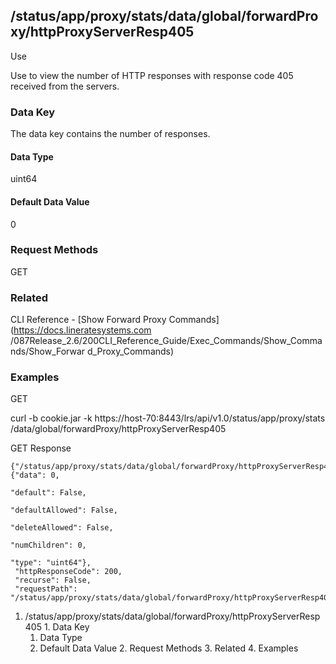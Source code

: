 ## /status/app/proxy/stats/data/global/forwardProxy/httpProxyServerResp405

Use

Use to view the number of HTTP responses with response code 405 received from
the servers.

### Data Key

The data key contains the number of responses.

#### Data Type

uint64

#### Default Data Value

0

### Request Methods

GET

### Related

CLI Reference - [Show Forward Proxy Commands](https://docs.lineratesystems.com
/087Release_2.6/200CLI_Reference_Guide/Exec_Commands/Show_Commands/Show_Forwar
d_Proxy_Commands)

### Examples

GET

curl -b cookie.jar -k https://host-70:8443/lrs/api/v1.0/status/app/proxy/stats
/data/global/forwardProxy/httpProxyServerResp405

GET Response

    
    {"/status/app/proxy/stats/data/global/forwardProxy/httpProxyServerResp405": {"data": 0,
                                                                                  "default": False,
                                                                                  "defaultAllowed": False,
                                                                                  "deleteAllowed": False,
                                                                                  "numChildren": 0,
                                                                                  "type": "uint64"},
     "httpResponseCode": 200,
     "recurse": False,
     "requestPath": "/status/app/proxy/stats/data/global/forwardProxy/httpProxyServerResp405"}
    

  1. /status/app/proxy/stats/data/global/forwardProxy/httpProxyServerResp405
    1. Data Key
      1. Data Type
      2. Default Data Value
    2. Request Methods
    3. Related
    4. Examples

